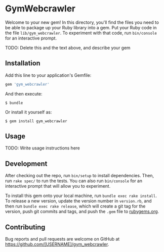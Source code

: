 # GymWebcrawler

Welcome to your new gem! In this directory, you'll find the files you need to be able to package up your Ruby library into a gem. Put your Ruby code in the file `lib/gym_webcrawler`. To experiment with that code, run `bin/console` for an interactive prompt.

TODO: Delete this and the text above, and describe your gem

## Installation

Add this line to your application's Gemfile:

```ruby
gem 'gym_webcrawler'
```

And then execute:

    $ bundle

Or install it yourself as:

    $ gem install gym_webcrawler

## Usage

TODO: Write usage instructions here

## Development

After checking out the repo, run `bin/setup` to install dependencies. Then, run `rake spec/` to run the tests. You can also run `bin/console` for an interactive prompt that will allow you to experiment.

To install this gem onto your local machine, run `bundle exec rake install`. To release a new version, update the version number in `version.rb`, and then run `bundle exec rake release`, which will create a git tag for the version, push git commits and tags, and push the `.gem` file to [rubygems.org](https://rubygems.org).

## Contributing

Bug reports and pull requests are welcome on GitHub at https://github.com/[USERNAME]/gym_webcrawler.

